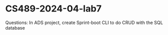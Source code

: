 # CS489-2024-04-lab7
Questions: In ADS project, create Sprint-boot CLI to do CRUD with the SQL database
